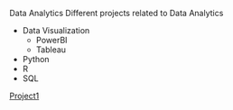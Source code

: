 Data Analytics
Different projects related to Data Analytics
- Data Visualization
  - PowerBI
  - Tableau
- Python
- R
- SQL

[Project1](https://github.com/arveeflores/DataAnalytics/blob/main/MAN202.ipynb)
